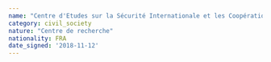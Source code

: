 ```yaml
---
name: "Centre d'Etudes sur la Sécurité Internationale et les Coopérations Européennes (CESICE) "
category: civil_society
nature: "Centre de recherche"
nationality: FRA
date_signed: '2018-11-12'
---
```

    